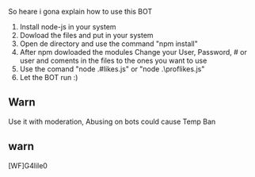 So heare i gona explain how to use this BOT






1) Install node-js in your system
2) Dowload the files and put in your system 
3) Open de directory and use the command "npm install"
4) After npm dowloaded the modules Change your User, Password, # or user and coments in the files to the ones you want to use
4) Use the comand "node .\#likes.js" or "node .\proflikes.js" 
5) Let the BOT run :)

## Warn ##

Use it with moderation, Abusing on bots could cause Temp Ban 

## warn ##

[WF]G4lile0